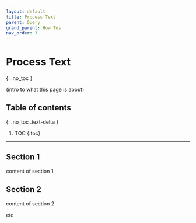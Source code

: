 ```yaml
---
layout: default
title: Process Text
parent: Query
grand_parent: How Tos
nav_order: 3
---
```


# Process Text
{: .no_toc }

(intro to what this page is about)

## Table of contents
{: .no_toc .text-delta }

1. TOC
{:toc}

---

## Section 1

content of section 1

## Section 2

content of section 2

etc
